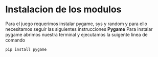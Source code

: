 # Instalacion de los modulos
Para el juego requerimos instalar pygame, sys y random y para ello necesitamos seguir las siguientes instrucciones
**Pygame**
Para instalar pygame abrimos nuestra terminal y ejecutamos la suigente linea de comando 
```python
pip install pygame
```
